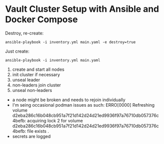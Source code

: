 # Vault Cluster Setup with Ansible and Docker Compose


Destroy, re-create:
```
ansible-playbook -i inventory.yml main.yaml -e destroy=true
```

Just create:
```
ansible-playbook -i inventory.yml main.yaml
```

1. create and start all nodes
2. init cluster if necessary
3. unseal leader
4. non-leaders join cluster
5. unseal non-leaders

- a node might be broken and needs to rejoin individually
- I'm seing occasional podman issues as such: ERRO[0000] Refreshing volume d2eba286c16b048cb951a7f21d142d24d21ed9936f97a76710db057376c4befb: acquiring lock 2 for volume d2eba286c16b048cb951a7f21d142d24d21ed9936f97a76710db057376c4befb: file exists .
- secrets are logged